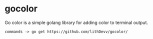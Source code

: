 # gocolor
Go color is a simple golang library for adding color to terminal output.

```commands -> go get https://github.com/lithDevv/gocolor/```
